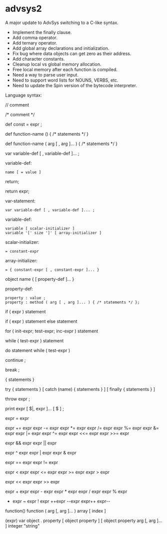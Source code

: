 # advsys2
A major update to AdvSys switching to a C-like syntax.

- Implement the finally clause.
- Add comma operator.
- Add ternary operator.
- Add global array declarations and initialization.
- Fix bug where data objects can get zero as their address.
- Add character constants.
- Cleanup local vs global memory allocation.
- Free local memory after each function is compiled.
- Need a way to parse user input.
- Need to support word lists for NOUNS, VERBS, etc.
- Need to update the Spin version of the bytecode interpreter.

Language syntax:

// comment

/* comment */

def const = expr ;

def function-name ()
{
  /* statements */
}

def function-name ( arg [ , arg ]... )
{
  /* statements */
}

var
    variable-def [ , variable-def ]... ;
    
variable-def:

    name [ = value ]

return;

return expr;

var-statement:

    var variable-def [ , variable-def ]... ;
    
variable-def:

    variable [ scalar-initializer ]
    variable '[' size ']' [ array-initializer ]
    
scalar-initializer:

    = constant-expr
    
array-initializer:

    = { constant-expr [ , constant-expr ]... }

object name {
    [ property-def ]...
}

property-def:

    property : value ;
    property : method ( arg [ , arg ]... ) { /* statements */ };
    
if ( expr ) statement

if ( expr ) statement else statement

for ( init-expr; test-expr; inc-expr ) statement

while ( test-expr ) statement

do statement while ( test-expr )

continue ;

break ;

{ statements }

try { statements } [ catch (name) { statements } ] [ finally { statements } ]

throw expr ;

print expr [ $|, expr ]... [ $ ] ;

expr = expr

expr += expr
expr -= expr
expr *= expr
expr /= expr
expr %= expr
expr &= expr
expr |= expr
expr ^= expr
expr <<= expr
expr >>= expr

expr && expr
expr || expr

expr ^ expr
expr | expr
expr & expr

expr == expr
expr !=  expr

expr < expr
expr <= expr
expr >= expr
expr > expr

expr << expr
expr >> expr

expr + expr
expr - expr
expr * expr
expr / expr
expr % expr

- expr
~ expr
! expr
++expr
--expr
expr++
expr--

function()
function ( arg [, arg ]... )
array [ index ]

(expr)
var
object . property
[ object property ]
[ object property arg [, arg ]... ]
integer
"string"
